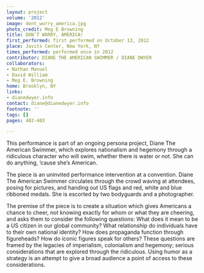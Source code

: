 ```yaml
---
layout: project
volume: '2012'
image: dont_worry_america.jpg
photo_credit: Meg E Browning
title: DON’T WORRY, AMERICA!
first_performed: first performed on October 13, 2012
place: Javits Center, New York, NY
times_performed: performed once in 2012
contributor: DIANE THE AMERICAN SWIMMER / DIANE DWYER
collaborators:
- Nathan Manuel
- David William
- Meg E. Browning
home: Brooklyn, NY
links:
- dianedwyer.info
contact: diane@dianedwyer.info
footnote: ''
tags: []
pages: 402-403

---
```


This performance is part of an ongoing persona project, Diane The American Swimmer, which explores nationalism and hegemony through a ridiculous character who will swim, whether there is water or not. She can do anything, ‘cause she’s American.

The piece is an uninvited performance intervention at a convention. Diane The American Swimmer circulates through the crowd waving at attendees, posing for pictures, and handing out US flags and red, white and blue ribboned medals. She is escorted by two bodyguards and a photographer.

The premise of the piece is to create a situation which gives Americans a chance to cheer, not knowing exactly for whom or what they are cheering, and asks them to consider the following questions: What does it mean to be a US citizen in our global community? What relationship do individuals have to their own national identity? How does propaganda function through figureheads? How do iconic figures speak for others? These questions are framed by the legacies of imperialism, colonialism and hegemony; serious considerations that are explored through the ridiculous. Using humor as a strategy is an attempt to give a broad audience a point of access to these considerations.
